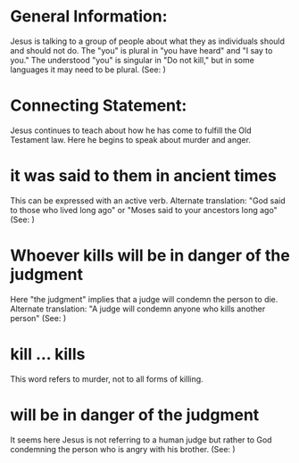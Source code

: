 
# General Information:
Jesus is talking to a group of people about what they as individuals should and should not do. The "you" is plural in "you have heard" and "I say to you." The understood "you" is singular in "Do not kill," but in some languages it may need to be plural. (See: )

# Connecting Statement:
Jesus continues to teach about how he has come to fulfill the Old Testament law. Here he begins to speak about murder and anger.

# it was said to them in ancient times
This can be expressed with an active verb. Alternate translation: "God said to those who lived long ago" or "Moses said to your ancestors long ago" (See: )

# Whoever kills will be in danger of the judgment
Here "the judgment" implies that a judge will condemn the person to die. Alternate translation: "A judge will condemn anyone who kills another person" (See: )

# kill ... kills
This word refers to murder, not to all forms of killing.

# will be in danger of the judgment
It seems here Jesus is not referring to a human judge but rather to God condemning the person who is angry with his brother. (See: )